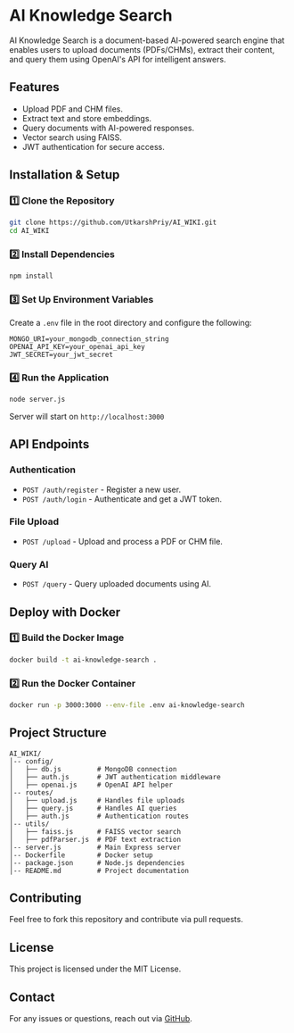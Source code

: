 # AI Knowledge Search

AI Knowledge Search is a document-based AI-powered search engine that enables users to upload documents (PDFs/CHMs), extract their content, and query them using OpenAI's API for intelligent answers.

## Features
- Upload PDF and CHM files.
- Extract text and store embeddings.
- Query documents with AI-powered responses.
- Vector search using FAISS.
- JWT authentication for secure access.

## Installation & Setup

### 1️⃣ Clone the Repository
```sh
git clone https://github.com/UtkarshPriy/AI_WIKI.git
cd AI_WIKI
```

### 2️⃣ Install Dependencies
```sh
npm install
```

### 3️⃣ Set Up Environment Variables
Create a `.env` file in the root directory and configure the following:
```env
MONGO_URI=your_mongodb_connection_string
OPENAI_API_KEY=your_openai_api_key
JWT_SECRET=your_jwt_secret
```

### 4️⃣ Run the Application
```sh
node server.js
```
Server will start on `http://localhost:3000`

## API Endpoints

### Authentication
- `POST /auth/register` - Register a new user.
- `POST /auth/login` - Authenticate and get a JWT token.

### File Upload
- `POST /upload` - Upload and process a PDF or CHM file.

### Query AI
- `POST /query` - Query uploaded documents using AI.

## Deploy with Docker

### 1️⃣ Build the Docker Image
```sh
docker build -t ai-knowledge-search .
```

### 2️⃣ Run the Docker Container
```sh
docker run -p 3000:3000 --env-file .env ai-knowledge-search
```

## Project Structure
```
AI_WIKI/
│-- config/
│   ├── db.js         # MongoDB connection
│   ├── auth.js       # JWT authentication middleware
│   ├── openai.js     # OpenAI API helper
│-- routes/
│   ├── upload.js     # Handles file uploads
│   ├── query.js      # Handles AI queries
│   ├── auth.js       # Authentication routes
│-- utils/
│   ├── faiss.js      # FAISS vector search
│   ├── pdfParser.js  # PDF text extraction
│-- server.js         # Main Express server
│-- Dockerfile        # Docker setup
│-- package.json      # Node.js dependencies
│-- README.md         # Project documentation
```

## Contributing
Feel free to fork this repository and contribute via pull requests.

## License
This project is licensed under the MIT License.

## Contact
For any issues or questions, reach out via [GitHub](https://github.com/UtkarshPriy/AI_WIKI).

